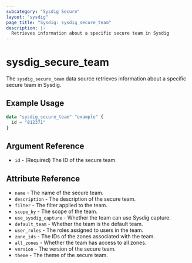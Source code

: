 ```yaml
---
subcategory: "Sysdig Secure"
layout: "sysdig"
page_title: "Sysdig: sysdig_secure_team"
description: |-
  Retrieves information about a specific secure team in Sysdig
---
```


# sysdig_secure_team

The `sysdig_secure_team` data source retrieves information about a specific secure team in Sysdig.

## Example Usage

```terraform
data "sysdig_secure_team" "example" {
  id = "812371"
}
```

## Argument Reference

- `id` - (Required) The ID of the secure team.

## Attribute Reference

- `name` - The name of the secure team.
- `description` - The description of the secure team.
- `filter` - The filter applied to the team.
- `scope_by` - The scope of the team.
- `use_sysdig_capture` - Whether the team can use Sysdig capture.
- `default_team` - Whether the team is the default team.
- `user_roles` - The roles assigned to users in the team.
- `zone_ids` - The IDs of the zones associated with the team.
- `all_zones` - Whether the team has access to all zones.
- `version` - The version of the secure team.
- `theme` - The theme of the secure team.


